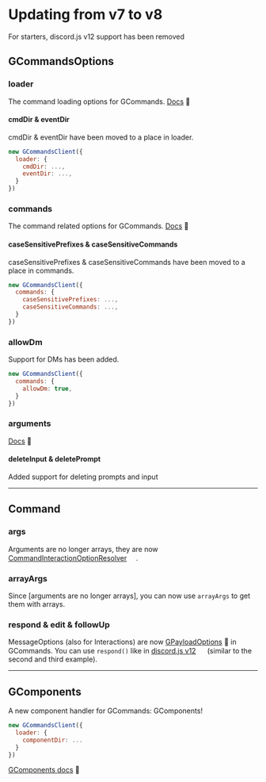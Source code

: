 # Updating from v7 to v8
For starters, discord.js v12 support has been removed

## GCommandsOptions

### loader
The command loading options for GCommands. [Docs](https://gcommands.js.org/docs/#/docs/main/dev/typedef/GCommandsOptionsLoader) 📙

#### cmdDir & eventDir
cmdDir & eventDir have been moved to a place in loader.

```javascript
new GCommandsClient({
  loader: {
    cmdDir: ...,
    eventDir: ...,
  }
})
```

### commands
The command related options for GCommands. [Docs](https://gcommands.js.org/docs/#/docs/main/dev/typedef/GCommandsOptionsCommands) 📙

#### caseSensitivePrefixes & caseSensitiveCommands
caseSensitivePrefixes & caseSensitiveCommands have been moved to a place in commands.

```javascript
new GCommandsClient({
  commands: {
    caseSensitivePrefixes: ...,
    caseSensitiveCommands: ...,
  }
})
```

### allowDm
Support for DMs has been added.

```javascript
new GCommandsClient({
  commands: {
    allowDm: true,
  }
})
```

### arguments
[Docs](https://gcommands.js.org/docs/#/docs/main/dev/typedef/GCommandsOptionsArguments) 📙

#### deleteInput & deletePrompt
Added support for deleting prompts and input

<hr>

## Command

### args
Arguments are no longer arrays, they are now [CommandInteractionOptionResolver](https://discord.js.org/#/docs/main/stable/class/CommandInteractionOptionResolver) <img src="https://i.imgur.com/3hzpeBf.png" height="15" width="15">.

### arrayArgs
Since [arguments are no longer arrays], you can now use `arrayArgs` to get them with arrays.

### respond & edit & followUp
MessageOptions (also for Interactions) are now [GPayloadOptions](https://gcommands.js.org/docs/#/docs/main/dev/typedef/GPayloadOptions) 📙 in GCommands. You can use `respond()` like in [discord.js v12](https://discord.js.org/#/docs/main/v12/class/TextChannel?scrollTo=send) <img src="https://i.imgur.com/3hzpeBf.png" height="15" width="15"> (similar to the second and third example).

<hr>

## GComponents
A new component handler for GCommands: GComponents!

```javascript
new GCommandsClient({
  loader: {
    componentDir: ...
  }
})
```

[GComponents docs](https://garlic-team.github.io/GComponents) 📘
